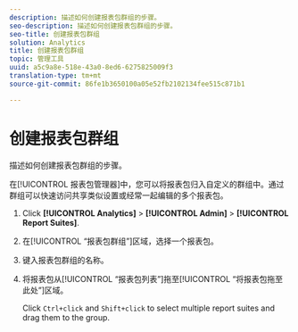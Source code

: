 ```yaml
---
description: 描述如何创建报表包群组的步骤。
seo-description: 描述如何创建报表包群组的步骤。
seo-title: 创建报表包群组
solution: Analytics
title: 创建报表包群组
topic: 管理工具
uuid: a5c9a8e-518e-43a0-8ed6-6275825009f3
translation-type: tm+mt
source-git-commit: 86fe1b3650100a05e52fb2102134fee515c871b1

---
```



# 创建报表包群组

描述如何创建报表包群组的步骤。

在[!UICONTROL 报表包管理器]中，您可以将报表包归入自定义的群组中。通过群组可以快速访问共享类似设置或经常一起编辑的多个报表包。

1. Click **[!UICONTROL Analytics]** &gt; **[!UICONTROL Admin]** &gt; **[!UICONTROL Report Suites]**.
1. 在[!UICONTROL “报表包群组”]区域，选择一个报表包。
1. 键入报表包群组的名称。
1. 将报表包从[!UICONTROL “报表包列表”]拖至[!UICONTROL “将报表包拖至此处”]区域。

   Click `Ctrl+click` and `Shift+click` to select multiple report suites and drag them to the group.
